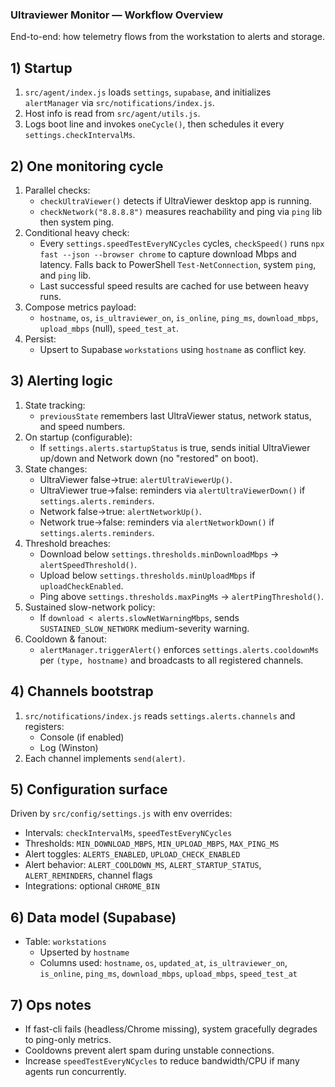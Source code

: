 ### Ultraviewer Monitor — Workflow Overview

End-to-end: how telemetry flows from the workstation to alerts and storage.

## 1) Startup

1. `src/agent/index.js` loads `settings`, `supabase`, and initializes `alertManager` via `src/notifications/index.js`.
2. Host info is read from `src/agent/utils.js`.
3. Logs boot line and invokes `oneCycle()`, then schedules it every `settings.checkIntervalMs`.

## 2) One monitoring cycle

1. Parallel checks:
   - `checkUltraViewer()` detects if UltraViewer desktop app is running.
   - `checkNetwork("8.8.8.8")` measures reachability and ping via `ping` lib then system ping.
2. Conditional heavy check:
   - Every `settings.speedTestEveryNCycles` cycles, `checkSpeed()` runs `npx fast --json --browser chrome` to capture download Mbps and latency. Falls back to PowerShell `Test-NetConnection`, system `ping`, and `ping` lib.
   - Last successful speed results are cached for use between heavy runs.
3. Compose metrics payload:
   - `hostname`, `os`, `is_ultraviewer_on`, `is_online`, `ping_ms`, `download_mbps`, `upload_mbps` (null), `speed_test_at`.
4. Persist:
   - Upsert to Supabase `workstations` using `hostname` as conflict key.

## 3) Alerting logic

1. State tracking:
   - `previousState` remembers last UltraViewer status, network status, and speed numbers.
2. On startup (configurable):
   - If `settings.alerts.startupStatus` is true, sends initial UltraViewer up/down and Network down (no "restored" on boot).
3. State changes:
   - UltraViewer false→true: `alertUltraViewerUp()`.
   - UltraViewer true→false: reminders via `alertUltraViewerDown()` if `settings.alerts.reminders`.
   - Network false→true: `alertNetworkUp()`.
   - Network true→false: reminders via `alertNetworkDown()` if `settings.alerts.reminders`.
4. Threshold breaches:
   - Download below `settings.thresholds.minDownloadMbps` → `alertSpeedThreshold()`.
   - Upload below `settings.thresholds.minUploadMbps` if `uploadCheckEnabled`.
   - Ping above `settings.thresholds.maxPingMs` → `alertPingThreshold()`.
5. Sustained slow-network policy:
   - If `download < alerts.slowNetWarningMbps`, sends `SUSTAINED_SLOW_NETWORK` medium-severity warning.
6. Cooldown & fanout:
   - `alertManager.triggerAlert()` enforces `settings.alerts.cooldownMs` per `(type, hostname)` and broadcasts to all registered channels.

## 4) Channels bootstrap

1. `src/notifications/index.js` reads `settings.alerts.channels` and registers:
   - Console (if enabled)
   - Log (Winston)
2. Each channel implements `send(alert)`.

## 5) Configuration surface

Driven by `src/config/settings.js` with env overrides:

- Intervals: `checkIntervalMs`, `speedTestEveryNCycles`
- Thresholds: `MIN_DOWNLOAD_MBPS`, `MIN_UPLOAD_MBPS`, `MAX_PING_MS`
- Alert toggles: `ALERTS_ENABLED`, `UPLOAD_CHECK_ENABLED`
- Alert behavior: `ALERT_COOLDOWN_MS`, `ALERT_STARTUP_STATUS`, `ALERT_REMINDERS`, channel flags
- Integrations: optional `CHROME_BIN`

## 6) Data model (Supabase)

- Table: `workstations`
  - Upserted by `hostname`
  - Columns used: `hostname`, `os`, `updated_at`, `is_ultraviewer_on`, `is_online`, `ping_ms`, `download_mbps`, `upload_mbps`, `speed_test_at`

## 7) Ops notes

- If fast-cli fails (headless/Chrome missing), system gracefully degrades to ping-only metrics.
- Cooldowns prevent alert spam during unstable connections.
- Increase `speedTestEveryNCycles` to reduce bandwidth/CPU if many agents run concurrently.
